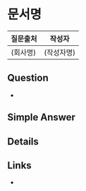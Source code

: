 # 문서명
| 질문출처 | 작성자 |
| :--- | :---: |
| (회사명) | (작성자명) |

## Question
- 

## Simple Answer

## Details

## Links
- []()
